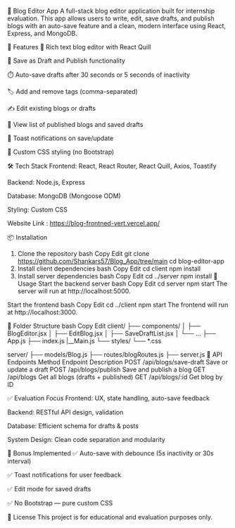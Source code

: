 📝 Blog Editor App
A full-stack blog editor application built for internship evaluation. This app allows users to write, edit, save drafts, and publish blogs with an auto-save feature and a clean, modern interface using React, Express, and MongoDB.

🚀 Features
🧠 Rich text blog editor with React Quill

💾 Save as Draft and Publish functionality

⏱️ Auto-save drafts after 30 seconds or 5 seconds of inactivity

🏷️ Add and remove tags (comma-separated)

✍️ Edit existing blogs or drafts

📃 View list of published blogs and saved drafts

🔔 Toast notifications on save/update

🧩 Custom CSS styling (no Bootstrap)

🛠️ Tech Stack
Frontend: React, React Router, React Quill, Axios, Toastify

Backend: Node.js, Express

Database: MongoDB (Mongoose ODM)

Styling: Custom CSS

Website Link : https://blog-frontned-vert.vercel.app/

📦 Installation

1. Clone the repository
   bash
   Copy
   Edit
   git clone https://github.com/Shankars57/Blog_App/tree/main
   cd blog-editor-app
1. Install client dependencies
   bash
   Copy
   Edit
   cd client
   npm install
1. Install server dependencies
   bash
   Copy
   Edit
   cd ../server
   npm install
   🔧 Usage
   Start the backend server
   bash
   Copy
   Edit
   cd server
   npm start
   The server will run at http://localhost:5000.

Start the frontend
bash
Copy
Edit
cd ../client
npm start
The frontend will run at http://localhost:3000.

📁 Folder Structure
bash
Copy
Edit
client/
├── components/
│ ├── BlogEditor.jsx
│ ├── EditBlog.jsx
│ ├── SaveDraftList.jsx
│ └── ...
├── App.js
├── index.js
|\_\_Main.js
└── styles/
└── \*.css

server/
├── models/Blog.js
├── routes/blogRoutes.js
├── server.js
🧪 API Endpoints
Method Endpoint Description
POST /api/blogs/save-draft Save or update a draft
POST /api/blogs/publish Save and publish a blog
GET /api/blogs Get all blogs (drafts + published)
GET /api/blogs/:id Get blog by ID

✅ Evaluation Focus
Frontend: UX, state handling, auto-save feedback

Backend: RESTful API design, validation

Database: Efficient schema for drafts & posts

System Design: Clean code separation and modularity

📌 Bonus Implemented
✅ Auto-save with debounce (5s inactivity or 30s interval)

✅ Toast notifications for user feedback

✅ Edit mode for saved drafts

✅ No Bootstrap — pure custom CSS

📃 License
This project is for educational and evaluation purposes only.
